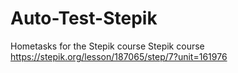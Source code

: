 # Auto-Test-Stepik
Hometasks for the Stepik course
 Stepik course https://stepik.org/lesson/187065/step/7?unit=161976
